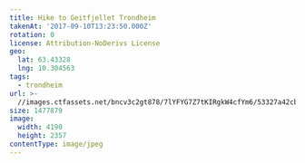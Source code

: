 ```yaml
---
title: Hike to Geitfjellet Trondheim
takenAt: '2017-09-10T13:23:50.000Z'
rotation: 0
license: Attribution-NoDerivs License
geo:
  lat: 63.43328
  lng: 10.304563
tags:
  - trondheim
url: >-
  //images.ctfassets.net/bncv3c2gt878/7lYFYG7Z7tKIRgkW4cfYm6/53327a42cb39a9924005806bbb03e76c/hike-to-geitfjellet-trondheim_36956525856_o
size: 1477879
image:
  width: 4190
  height: 2357
contentType: image/jpeg
---
```


